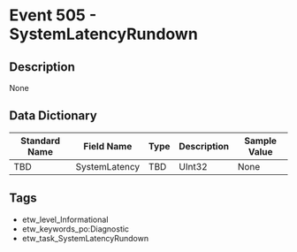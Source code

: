 # Event 505 - SystemLatencyRundown

## Description
None

## Data Dictionary
|Standard Name|Field Name|Type|Description|Sample Value|
|---|---|---|---|---|
|TBD|SystemLatency|TBD|UInt32|None|None|

## Tags
* etw_level_Informational
* etw_keywords_po:Diagnostic
* etw_task_SystemLatencyRundown